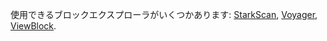 使用できるブロックエクスプローラがいくつかあります: [StarkScan](https://starkscan.co/), [Voyager](https://voyager.online/txns), [ViewBlock](https://viewblock.io/starknet).